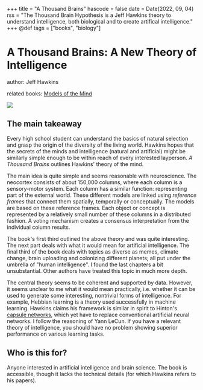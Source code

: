 +++
title = "A Thousand Brains"
hascode = false
date = Date(2022, 09, 04)
rss = "The Thousand Brain Hypothesis is a Jeff Hawkins theory to understand intelligence, both biological and to create artifical intelligence."
+++
@def tags = ["books", "biology"]

# A Thousand Brains: A New Theory of Intelligence

author: Jeff Hawkins

related books: [Models of the Mind](https://www.goodreads.com/book/show/50884536-models-of-the-mind)

![](https://images-na.ssl-images-amazon.com/images/S/compressed.photo.goodreads.com/books/1609237769i/54503521.jpg)

## The main takeaway
Every high school student can understand the basics of natural selection and grasp the origin of the diversity of the living world. Hawkins hopes that the secrets of the minds and intelligence (natural and artificial) might be similarly simple enough to be within reach of every interested layperson. *A Thousand Brains* outlines Hawkins' theory of the mind.

The main idea is quite simple and seems reasonable with neuroscience. The neocortex consists of about 150,000 columns, where each column is a sensory-motor system. Each column has a similar function: representing part of the external world. These different models are linked using _reference frames_ that connect them spatially, temporally or conceptually. The models are based on these reference frames. Each object or concept is represented by a relatively small number of these columns in a distributed fashion. A voting mechanism creates a consensus interpretation from the individual column results.

The book's first third outlined the above theory and was quite interesting. The next part deals with what it would mean for artificial intelligence. The final third of the book deals with topics as diverse as memes, climate change, brain uploading and colonizing different planets; all put under the umbrella of "human intelligence". I found the last chapters a bit unsubstantial. Other authors have treated this topic in much more depth.

The central theory seems to be coherent and supported by data. However, it seems unclear to me what it would mean practically, i.e. whether it can be used to generate some interesting, nontrivial forms of intelligence. For example, Hebbian learning is a theory used successfully in machine learning. Hawkins claims his framework is similar in spirit to Hinton's [capsule networks](https://medium.com/ai³-theory-practice-business/understanding-hintons-capsule-networks-part-i-intuition-b4b559d1159b), which yet have to replace conventional artificial neural networks. I follow the reasoning of Yann LeCun. If you have a relevant theory of intelligence, you should have no problem showing superior performance on various learning tasks. 

## Who is this for?
Anyone interested in artificial intelligence and brain science. The book is accessible, though it lacks the technical details (for which Hawkins refers to his papers).
